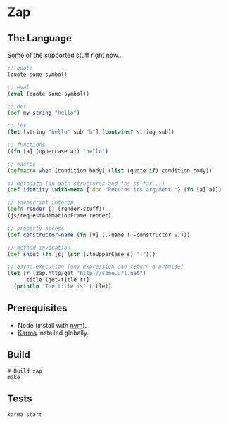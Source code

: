 # Zap

## The Language

Some of the supported stuff right now...

```clojure
;; quote
(quote some-symbol)

;; eval
(eval (quote some-symbol))

;; def
(def my-string "hello")

;; let
(let [string "hello" sub "h"] (contains? string sub))

;; functions
((fn [a] (uppercase a)) "hello")

;; macros
(defmacro when [condition body] (list (quote if) condition body))

;; metadata (on data structures and fns so far...)
(def identity (with-meta {:doc "Returns its argument."} (fn [a] a)))

;; javascript interop
(defn render [] (render-stuff))
(js/requestAnimationFrame render)

;; property access
(def constructor-name (fn [v] (.-name (.-constructor v))))

;; method invocation
(def shout (fn [s] (str (.toUpperCase s) "!")))

;; async execution (any expression can return a promise)
(let [r (zap.http/get "http://some.url.net")
      title (get-title r)]
  (println "The title is" title))
```

## Prerequisites

* Node (install with [nvm](https://github.com/creationix/nvm)).
* [Karma](http://karma-runner.github.io/0.12/index.html) installed globally.

## Build

    # Build zap
    make

## Tests

    karma start



